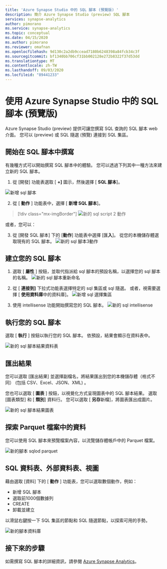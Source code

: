 ```yaml
---
title: 'Azure Synapse Studio 中的 SQL 腳本 (預覽版) '
description: 簡介 Azure Synapse Studio (preview) SQL 腳本
services: synapse-analytics
author: pimorano
ms.service: synapse-analytics
ms.topic: conceptual
ms.date: 04/15/2020
ms.author: pimorano
ms.reviewer: omafnan
ms.openlocfilehash: 9d130c2a2db9ccead7180b6248398a84fcb34c3f
ms.sourcegitcommit: bf1340bb706cf31bb002128e272b8322f37d53dd
ms.translationtype: MT
ms.contentlocale: zh-TW
ms.lasthandoff: 09/03/2020
ms.locfileid: "89441233"
---
```

# <a name="using-sql-script-in-azure-synapse-studio-preview"></a>使用 Azure Synapse Studio 中的 SQL 腳本 (預覽版) 

Azure Synapse Studio (preview) 提供可讓您撰寫 SQL 查詢的 SQL 腳本 web 介面。 您可以 (preview) 或 SQL 隨選 (預覽) 連接到 SQL 集區。 

## <a name="begin-authoring-in-sql-script"></a>開始在 SQL 腳本中撰寫 

有幾種方式可以開始撰寫 SQL 腳本中的體驗。 您可以透過下列其中一種方法來建立新的 SQL 腳本。

1. 從 [開發] 功能表選取 [ **+]** 圖示，然後選擇 [ **SQL 腳本**]。

![新增 sql 腳本](media/author-sql-script/newsqlscript.png)

2. 從 [ **動作** ] 功能表中，選擇 [ **新增 SQL 腳本**]。
> [!div class="mx-imgBorder"]
> ![新的 sql script 2 動作](media/author-sql-script/newsqlscript2actions.png)

或者，您可以： 

3. 從 [開發 SQL 腳本] 下的 [**動作**] 功能表中選擇 [匯**入**]。 從您的本機儲存體選取現有的 SQL 腳本。
![新的 sql 腳本3動作](media/author-sql-script/newsqlscript3actions.png)

## <a name="create-your-sql-script"></a>建立您的 SQL 腳本

1. 選取 [ **屬性** ] 按鈕，並取代指派給 sql 腳本的預設名稱，以選擇您的 sql 腳本的名稱。 
![新的 sql 腳本重新命名](media/author-sql-script/newsqlscriptrename.png)

2. 從 [ **連接到]** 下拉式功能表選擇特定的 sql 集區或 sql 隨選。 或者，視需要選擇 [ **使用資料庫**中的資料庫]。 
![新增 sql 選擇集區](media/author-sql-script/newsqlchoosepool.png)

3. 使用 intellisense 功能開始撰寫您的 SQL 腳本。
![新的 sql intellisense](media/author-sql-script/newsqlintellisense.png)

## <a name="run-your-sql-script"></a>執行您的 SQL 腳本

選取 [ **執行** ] 按鈕以執行您的 SQL 腳本。 依預設，結果會顯示在資料表中。

![新的 sql 腳本結果資料表](media/author-sql-script/newsqlscriptresultstable.png)

## <a name="export-your-results"></a>匯出結果

您可以選取 [匯出結果] 並選擇副檔名，將結果匯出到您的本機儲存體（格式不同） (包括 CSV、Excel、JSON、XML) 。

您也可以選取 [ **圖表** ] 按鈕，以視覺化方式呈現圖表中的 SQL 腳本結果。 選取 [圖表類型] 和 [ **類別**] 資料行。 您可以選取 [ **另存**新檔]，將圖表匯出成圖片。 

![新的 sql 腳本結果圖表](media/author-sql-script/newsqlscriptresultschart.png)

## <a name="explore-data-from-a-parquet-file"></a>探索 Parquet 檔案中的資料

您可以使用 SQL 腳本來預覽檔案內容，以流覽儲存體帳戶中的 Parquet 檔案。

![新的腳本 sqlod parquet](media/author-sql-script/newscriptsqlodparquet.png)

## <a name="sql-tables-external-tables-views"></a>SQL 資料表、外部資料表、視圖

藉由選取 [資料] 下的 [ **動作** ] 功能表，您可以選取數個動作，例如：

- 新增 SQL 腳本
- 選取前1000個數據列
- CREATE
- 卸載並建立 
 
以滑鼠右鍵按一下 SQL 集區的節點和 SQL 隨選節點，以探索可用的手勢。
 
![新的腳本資料庫](media/author-sql-script/newscriptdatabase.png)

## <a name="next-steps"></a>接下來的步驟

如需撰寫 SQL 腳本的詳細資訊，請參閱 [Azure Synapse Analytics](https://docs.microsoft.com/azure/synapse-analytics)。

